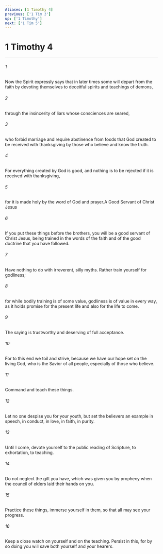 ```yaml
---
Aliases: [1 Timothy 4]
previous: ['1 Tim 3']
up: ['1 Timothy']
next: ['1 Tim 5']
---
```

# 1 Timothy 4

***

 

###### 1 
Now the Spirit expressly says that in later times some will depart from the faith by devoting themselves to deceitful spirits and teachings of demons, 
 

###### 2 
through the insincerity of liars whose consciences are seared, 
 

###### 3 
who forbid marriage and require abstinence from foods that God created to be received with thanksgiving by those who believe and know the truth. 
 

###### 4 
For everything created by God is good, and nothing is to be rejected if it is received with thanksgiving, 
 

###### 5 
for it is made holy by the word of God and prayer.A Good Servant of Christ Jesus
 
 

###### 6 
If you put these things before the brothers, you will be a good servant of Christ Jesus, being trained in the words of the faith and of the good doctrine that you have followed. 
 

###### 7 
Have nothing to do with irreverent, silly myths. Rather train yourself for godliness; 
 

###### 8 
for while bodily training is of some value, godliness is of value in every way, as it holds promise for the present life and also for the life to come. 
 

###### 9 
The saying is trustworthy and deserving of full acceptance. 
 

###### 10 
For to this end we toil and strive, because we have our hope set on the living God, who is the Savior of all people, especially of those who believe.
 
 

###### 11 
Command and teach these things. 
 

###### 12 
Let no one despise you for your youth, but set the believers an example in speech, in conduct, in love, in faith, in purity. 
 

###### 13 
Until I come, devote yourself to the public reading of Scripture, to exhortation, to teaching. 
 

###### 14 
Do not neglect the gift you have, which was given you by prophecy when the council of elders laid their hands on you. 
 

###### 15 
Practice these things, immerse yourself in them, so that all may see your progress. 
 

###### 16 
Keep a close watch on yourself and on the teaching. Persist in this, for by so doing you will save both yourself and your hearers.
 
